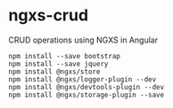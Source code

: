 # ngxs-crud

CRUD operations using NGXS in Angular

```
npm install --save bootstrap
npm install --save jquery
npm install @ngxs/store
npm install @ngxs/logger-plugin --dev
npm install @ngxs/devtools-plugin --dev
npm install @ngxs/storage-plugin --save
```
